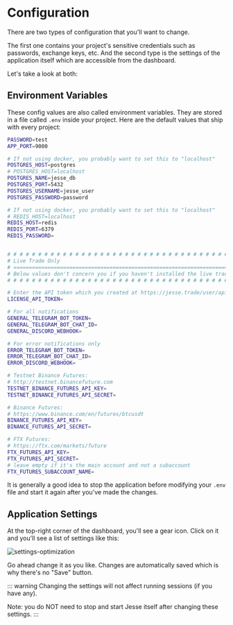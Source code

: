 # Configuration

There are two types of configuration that you'll want to change. 

The first one contains your project's sensitive credentials such as passwords, exchange keys, etc. And the second type is the settings of the application itself which are accessible from the dashboard. 

Let's take a look at both:

## Environment Variables
These config values are also called environment variables. They are stored in a file called `.env` inside your project. Here are the default values that ship with every project:

```sh
PASSWORD=test
APP_PORT=9000

# If not using docker, you probably want to set this to "localhost"
POSTGRES_HOST=postgres
# POSTGRES_HOST=localhost
POSTGRES_NAME=jesse_db
POSTGRES_PORT=5432
POSTGRES_USERNAME=jesse_user
POSTGRES_PASSWORD=password

# If not using docker, you probably want to set this to "localhost"
# REDIS_HOST=localhost
REDIS_HOST=redis
REDIS_PORT=6379
REDIS_PASSWORD=


# # # # # # # # # # # # # # # # # # # # # # # # # # # # # # # # # # # # # # # # # # 
# Live Trade Only                                                                 # 
# =============================================================================== #
# Below values don't concern you if you haven't installed the live trade plugin   #
# # # # # # # # # # # # # # # # # # # # # # # # # # # # # # # # # # # # # # # # # # 

# Enter the API token which you created at https://jesse.trade/user/api-tokens:
LICENSE_API_TOKEN=

# For all notifications
GENERAL_TELEGRAM_BOT_TOKEN=
GENERAL_TELEGRAM_BOT_CHAT_ID=
GENERAL_DISCORD_WEBHOOK=

# For error notifications only
ERROR_TELEGRAM_BOT_TOKEN=
ERROR_TELEGRAM_BOT_CHAT_ID=
ERROR_DISCORD_WEBHOOK=

# Testnet Binance Futures: 
# http://testnet.binancefuture.com
TESTNET_BINANCE_FUTURES_API_KEY=
TESTNET_BINANCE_FUTURES_API_SECRET=

# Binance Futures: 
# https://www.binance.com/en/futures/btcusdt
BINANCE_FUTURES_API_KEY=
BINANCE_FUTURES_API_SECRET=

# FTX Futures: 
# https://ftx.com/markets/future
FTX_FUTURES_API_KEY=
FTX_FUTURES_API_SECRET=
# leave empty if it's the main account and not a subaccount
FTX_FUTURES_SUBACCOUNT_NAME=
```

It is generally a good idea to stop the application before modifying your `.env` file and start it again after you've made the changes.

## Application Settings

At the top-right corner of the dashboard, you'll see a gear icon. Click on it and you'll see a list of settings like this:


![settings-optimization](https://jesse.trade/storage/images/docs/settings-optimization.jpg)

Go ahead change it as you like. Changes are automatically saved which is why there's no "Save" button. 

::: warning
Changing the settings will not affect running sessions (if you have any).

Note: you do NOT need to stop and start Jesse itself after changing these settings.
:::